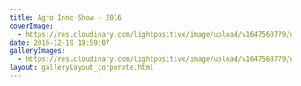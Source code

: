 ```yaml
---
title: Agro Inno Show - 2016
coverImage:
  - https://res.cloudinary.com/lightpositive/image/upload/v1647560779/uploads/Agro%20Inno%20Show%20-%202016/20160920_173036dddd.jpg
date: 2016-12-19 19:59:07
galleryImages: 
  - https://res.cloudinary.com/lightpositive/image/upload/v1647560779/uploads/Agro%20Inno%20Show%20-%202016/20160920_173036dddd.jpg
layout: galleryLayout_corporate.html
---
```

